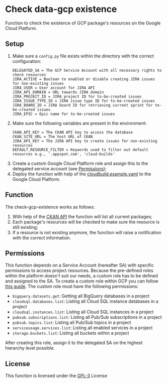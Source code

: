 # Check data-gcp existence
Function to check the existence of GCP package's resources on the Google Cloud Platform.

## Setup
1. Make sure a ```config.py``` file exists within the directory with the correct configuration:
    ~~~
    DELEGATED_SA = The GCP Service Account with all necessary rights to check resources
    JIRA_ACTIVE = Boolean to enabled or disable creating JIRA issues for non-existing issues
    JIRA_USER = User account for JIRA API
    JIRA_API_DOMAIN = URL towards JIRA domain
    JIRA_PROJECT_ID = JIRA project ID for to-be-created issues
    JIRA_ISSUE_TYPE_ID = JIRA issue type ID for to-be-created issues
    JIRA_BOARD_ID = JIRA board ID for retrieving current sprint for to-be-created issues
    JIRA_EPIC = Epic name for to-be-created issues
    ~~~
2. Make sure the following variables are present in the environment:
    ~~~
    CKAN_API_KEY = The CKAN API key to access the database
    CKAN_SITE_URL = The host URL of CKAN
    JIRA_API_KEY = The JIRA API key to create issues for non-existing resources
    DEFAULT_RESOURCE_FILTER = Keywords used to filter out default resources e.g., '.appspot.com', 'cloud-builds'
   ~~~
3. Create a custom Google Cloud Platform role and assign this to the delegated service account (see [Permissions](#permissions));
4. Deploy the function with help of the [cloudbuild.example.yaml](cloudbuild.example.yaml) to the Google Cloud Platform.

## Function
The check-gcp-existence works as follows:
1. With help of the [CKAN API](https://docs.ckan.org/en/ckan-2.7.3/api/) the function will list all current packages;
2. Each package's resources will be checked to make sure the resource is still existing;
3. If a resource is not existing anymore, the function will raise a notification with the correct information.

## Permissions
This function depends on a Service Account (hereafter SA) with specific permissions to access project resources. Because the pre-defined roles within the platform doesn't suit our needs, 
a custom role has to be defined and assigned to the SA. To create a custom role within GCP you can follow [this guide](https://cloud.google.com/iam/docs/creating-custom-roles). 
The custom role must have the following permissions:
- `bigquery.datasets.get`: Getting all BigQuery databases in a project
- `cloudsql.databases.list`: Listing all Cloud SQL instance databases in a project
- `cloudsql.instances.list`: Listing all Cloud SQL instances in a project
- `pubsub.subscriptions.list`: Listing all Pub/Sub subscriptions in a project
- `pubsub.topics.list`: Listing all Pub/Sub topics in a project
- `serviceusage.services.list`: Listing all enabled services in a project
- `storage.buckets.list`: Listing all buckets within a project

After creating this role, assign it to the delegated SA on the highest hierarchy level possible.

## License
This function is licensed under the [GPL-3](https://www.gnu.org/licenses/gpl-3.0.en.html) License
